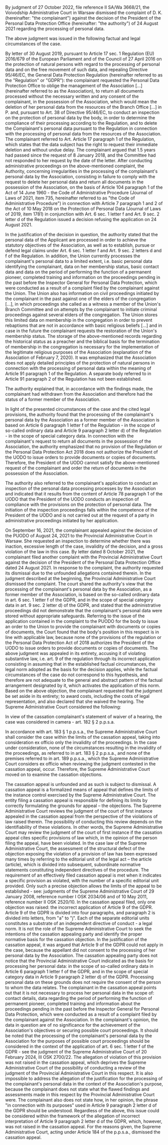 By judgment of 27 October 2022, file reference II SA/Wa 3668/21, the Voivodship Administrative Court in Warsaw dismissed the complaint of D. K. (hereinafter: "the complainant") against the decision of the President of the Personal Data Protection Office (hereinafter: "the authority") of 24 August 2021 regarding the processing of personal data.

The above judgment was issued in the following factual and legal circumstances of the case.

By letter of 30 August 2019, pursuant to Article 17 sec. 1 Regulation (EU) 2016/679 of the European Parliament and of the Council of 27 April 2016 on the protection of natural persons with regard to the processing of personal data and on the free movement of such data, and repealing Directive 95/46/EC, the General Data Protection Regulation (hereinafter referred to as the "Regulation" or "GDPR"): the complainant requested the Personal Data Protection Office to oblige the management of the Association \[...\] (hereinafter referred to as the Association), to return all documents processed without the necessary written and any consent of the complainant, in the possession of the Association, which would mean the deletion of her personal data from the resources of the Branch Office \[...\] in P. and, pursuant to Art. 38 of Directive 95/46/EC, to conduct an inspection on the protection of personal data by the body, in order to determine the compliance of their processing according to the Regulation, and to delete the Complainant's personal data pursuant to the Regulation in connection with the processing of personal data from the resources of the Association. The complainant referred to Art. Article 17 paragraph 1 of the Regulation, which states that the data subject has the right to request their immediate deletion and without undue delay. The complainant argued that 1.5 years had passed since the request of 8 January 2018, and the Committee had not responded to her request by the date of the letter. After conducting administrative proceedings on the above-mentioned complaint, the Authority, concerning irregularities in the processing of the complainant's personal data by the Association, consisting in failure to comply with the request to delete her personal data and return all documents in the possession of the Association, on the basis of Article 104 paragraph 1 of the Act of 14 June 1960 - the Code of Administrative Procedure (Journal of Laws of 2021, item 735, hereinafter referred to as "the Code of Administrative Procedure") in connection with Article 7 paragraph 1 and 2 of the Act of 10 May 2018 on the Protection of Personal Data (Journal of Laws of 2019, item 1781) in conjunction with Art. 6 sec. 1 letter f and Art. 9 sec. 2 letter d of the Regulation issued a decision refusing the application on 24 August 2021.

In the justification of the decision in question, the authority stated that the personal data of the Applicant are processed in order to achieve the statutory objectives of the Association, as well as to establish, pursue or defend legal claims under Art. 6 sec. 1 letter f and Art. 9 sec. 2 letters d and f of the Regulation.
In addition, the Union currently processes the complainant's personal data
to a limited extent, i.e. basic personal data identifying the complainant, data on her membership status, basic contact data and data on the period of performing the function of a permanent pioneer, completed training and information
on the proceedings pending in the past before the Inspector General for Personal Data Protection, which were conducted as a result of a complaint filed by the complainant against the Union. The Union also has information on civil proceedings initiated by the complainant in the past against one of the elders of the congregation \[...\], in which proceedings she called as a witness a member of the Union's Branch Committee and on attempts by the complainant to initiate criminal proceedings against several elders of the congregation. The Union stores this limited data on membership in the congregation in order to prevent rebaptisms that are not in accordance
with basic religious beliefs \[...\] and in case
in the future the complainant requests the restoration of the Union's membership status. The storage of the above-mentioned records regarding the historical status as a preacher and the biblical basis for the termination of membership in the congregation is necessary for the implementation of the legitimate religious purposes of the Association (explanation of the Association of February 7, 2020). It was emphasized that the Association does not apply detailed principles of the protection of natural persons in connection with the processing of personal data within the meaning of Article 91 paragraph 1 of the Regulation. A separate body referred to in Article 91 paragraph 2 of the Regulation has not been established.

The authority explained that, in accordance with the findings made, the complainant had withdrawn from the Association and therefore had the status of a former member of the Association.

In light of the presented circumstances of the case and the cited legal provisions, the authority found that the processing of the complainant's personal data by the Association as a former member of the Association is based on Article 6 paragraph 1 letter f of the Regulation - in the scope of so-called ordinary data and Article 9 paragraph 2 letter d) of the Regulation - in the scope of special category data. In connection with the complainant's request to return all documents in the possession of the Association, the authority emphasized that no provision of the Regulation or the Personal Data Protection Act 2018 does not authorize the President of the UODO to issue orders to provide documents or copies of documents. Therefore, the President of the UODO cannot satisfy the above-mentioned request of the complainant and order the return of documents in the possession of the Association.

The authority also referred to the complainant's application to conduct an inspection of the personal data processing processes by the Association and indicated that it results from the content of
Article 78 paragraph 1 of the UODO that the President of the UODO conducts an inspection of compliance with the provisions on the protection of personal data. The initiation of the inspection proceedings falls within the competence of the President of the UODO and is not carried out at the request of a party in administrative proceedings initiated by her application.

On September 16, 2021, the complainant appealed against the decision of the PUODO of August 24, 2021 to the Provincial Administrative Court in Warsaw. She requested an inspection to determine whether there was inaction, excessive length of the case, invalidity of the decision, and a gross violation of the law in this case.
By letter dated 8 October 2021, the complainant filed another complaint with the Provincial Administrative Court against the decision of the President of the Personal Data Protection Office dated 24 August 2021. 
In response to the complaint, the authority requested its dismissal due to the unfounded allegations contained therein. 
In the judgment described at the beginning, the Provincial Administrative Court dismissed the complaint. The court shared the authority's view that the processing of the complainant's personal data by the Association, as a former member of the Association, is based on the so-called ordinary data in art. 6 sec. 1 letter f of the GDPR, and in the scope of special category data in art. 9 sec. 2 letter d) of the GDPR, and stated that the administrative proceedings did not demonstrate that the complainant's personal data were stored without appropriate safeguards. 
Referring to the issue of the application contained in the complaint to the PUODO for the body to issue an order to the Union to provide the complainant with documents or copies of documents, the Court found that the body's position in this respect is in line with applicable law, because none of the provisions of the regulation or the Personal Data Protection Act of 2018 authorizes the President of the UODO to issue orders to provide documents or copies of documents. 
The above judgment was appealed in its entirety, accusing it of violating substantive law, i.e. art. 9 of the regulation through its incorrect application consisting in assuming that in the established factual circumstances, the legal norm adopted as the basis for the decision applies, while the factual circumstances of the case do not correspond to this hypothesis, and therefore are not adequate to the general and abstract pattern of the factual arrangement designated by it, which activates the application of this norm. 
Based on the above objection, the complainant requested that the judgment be set aside in its entirety; to award costs, including the costs of legal representation, and also declared that she waived the hearing. 
The Supreme Administrative Court considered the following:

In view of the cassation complainant's statement of waiver of a hearing, the case was considered in camera - art. 182 § 2 p.p.s.a.

In accordance with art. 183 § 1 p.p.s.a., the Supreme Administrative Court shall consider the case within the limits of the cassation appeal, taking into consideration ex officio only the invalidity of the proceedings. In the case under consideration, none of the circumstances resulting in the invalidity of the proceedings, as referred to in art. 183 § 2 p.p.s.a., and none of the premises referred to in art. 189 p.p.s.a., which the Supreme Administrative Court considers ex officio when reviewing the judgment contested in the cassation appeal, occur. Therefore, the Supreme Administrative Court moved on to examine the cassation objections.

The cassation appeal is unfounded and as such is subject to dismissal. A cassation appeal is a formalized means of appeal that defines the limits of the instance control exercised by the Supreme Administrative Court. The entity filing a cassation appeal is responsible for defining its limits by correctly formulating the grounds for appeal – the objections. The Supreme Administrative Court reviews the judgment of the court of first instance appealed in the cassation appeal from the perspective of the violations of law raised therein. The possibility of conducting this review depends on the identifiability of these violations. In other words, the Supreme Administrative Court may review the judgment of the court of first instance if the cassation appeal cites specific provisions of law which, in the opinion of the person filing the appeal, have been violated. In the case law of the Supreme Administrative Court, the assessment of the structural defect of the objection exposing the violation of a provision of law has been expressed many times by referring to the editorial unit of the legal act – the article (article), which is divided into subsequent, subordinate normative statements constituting independent directives of the procedure. The requirement of an effectively filed cassation appeal is met when it indicates a specific provision as violated,
with the number of a specific editorial unit provided. Only such a precise objection allows the limits of the appeal to be established - see: judgments of the Supreme Administrative Court of 29 January 2008, reference number I OSK 2034/06 and of 10 May 2011, reference number II OSK 2520/10.
In the cassation appeal filed, only one objection was raised: the incorrect application of Article 9 of the GDPR. Article 9 of the GDPR is divided into four paragraphs,
and paragraph 2 is divided into letters, from "a" to "j". Each of the separate editorial units constitutes a substrate of an independent directive of conduct - a legal norm. It is not the role of the Supreme Administrative Court to seek the intentions of the cassation appealing party and identify the proper normative basis for the cassation objection.
In the justification of the cassation appeal, it was argued that Article 9 of the GDPR could not apply in the case, because the appellant did not consent to the processing of her personal data by the Association. The cassation appealing party does not notice that the Provincial Administrative Court indicated as the basis for processing her personal data: in the scope of so-called ordinary data in Article 6 paragraph 1 letter f of the GDPR, and in the scope of special category data
in Article 9 paragraph 2 letter d) of the GDPR. Processing personal data on these grounds does not require the consent of the person to whom the data relates.
The complainant in the cassation appeal points out that it is not necessary to process her personal data in the scope of: contact details, data regarding the period of performing the function of permanent pioneer, completed training and information about the proceedings pending in the past before the Inspector General for Personal Data Protection, which were conducted as a result of a complaint filed by the complainant against the Association. In the complainant's opinion, the data in question are of no significance for the achievement of the Association's objectives or securing possible court proceedings. It should be noted that the processing of the complainant's personal data by the Association for the purposes of possible court proceedings should be considered in the context of the application of art. 6 sec. 1 letter f of the GDPR - see the judgment of the Supreme Administrative Court of 20 February 2024, III OSK 2700/22. The allegation of violation of this provision was not raised in the cassation appeal, which deprives the Supreme Administrative Court of the possibility of conducting a review of the judgment of the Provincial Administrative Court in this respect. It is also impossible to address the allegation of the justification for the processing of the complainant's personal data in the context of the Association's purpose, because the complainant does not state what the flawed findings and assessments made in this respect by the Provincial Administrative Court were. The complainant also does not state how, in her opinion, the phrase "in connection with its purposes" used in Article 9 paragraph 2 letter d of the GDPR should be understood. Regardless of the above, this issue could be considered within the framework of the allegation of incorrect interpretation of Article 9 paragraph 2 letter d of the GDPR, which, however, was not raised in the cassation appeal. For the reasons given, the Supreme Administrative Court, acting under Article 184 of the p.p.s.a., dismissed the cassation appeal.
